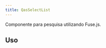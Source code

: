 ```yaml
---
title: QasSelectList
---
```


Componente para pesquisa utilizando Fuse.js.

<doc-api file="select-list/QasSelectList" name="QasSelectList" />

## Uso

<doc-example file="QasSelectList/Basic" title="Básico" />
<doc-example file="QasSelectList/SlotItem" title="Slot item" />
<doc-example file="QasSelectList/SlotItemAction" title="Slot item-action" />
